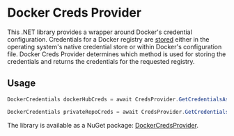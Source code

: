 # Docker Creds Provider

This .NET library provides a wrapper around Docker's credential configuration. Credentials for a Docker registry are [stored](https://docs.docker.com/engine/reference/commandline/login/#credentials-store) either in the operating system's native credential store or within Docker's configuration file. Docker Creds Provider determines which method is used for storing the credentials and returns the credentials for the requested registry.

## Usage

```csharp
DockerCredentials dockerHubCreds = await CredsProvider.GetCredentialsAsync("https://index.docker.io/v1/");

DockerCredentials privateRepoCreds = await CredsProvider.GetCredentialsAsync("contoso.azurecr.io");
```

The library is available as a NuGet package: [DockerCredsProvider](https://www.nuget.org/packages/DockerCredsProvider/).
